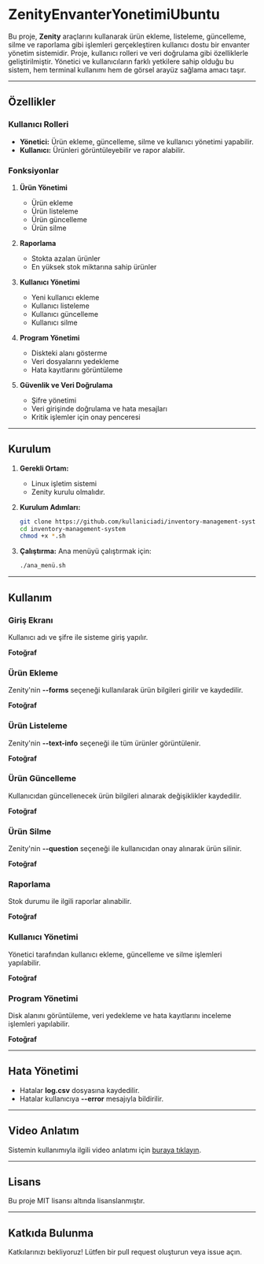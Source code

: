 # ZenityEnvanterYonetimiUbuntu

Bu proje, **Zenity** araçlarını kullanarak ürün ekleme, listeleme, güncelleme, silme ve raporlama gibi işlemleri gerçekleştiren kullanıcı dostu bir envanter yönetim sistemidir. Proje, kullanıcı rolleri ve veri doğrulama gibi özelliklerle geliştirilmiştir. Yönetici ve kullanıcıların farklı yetkilere sahip olduğu bu sistem, hem terminal kullanımı hem de görsel arayüz sağlama amacı taşır.

---

## Özellikler

### Kullanıcı Rolleri
- **Yönetici:** Ürün ekleme, güncelleme, silme ve kullanıcı yönetimi yapabilir.
- **Kullanıcı:** Ürünleri görüntüleyebilir ve rapor alabilir.

### Fonksiyonlar
1. **Ürün Yönetimi**
   - Ürün ekleme
   - Ürün listeleme
   - Ürün güncelleme
   - Ürün silme

2. **Raporlama**
   - Stokta azalan ürünler
   - En yüksek stok miktarına sahip ürünler

3. **Kullanıcı Yönetimi**
   - Yeni kullanıcı ekleme
   - Kullanıcı listeleme
   - Kullanıcı güncelleme
   - Kullanıcı silme

4. **Program Yönetimi**
   - Diskteki alanı gösterme
   - Veri dosyalarını yedekleme
   - Hata kayıtlarını görüntüleme

5. **Güvenlik ve Veri Doğrulama**
   - Şifre yönetimi
   - Veri girişinde doğrulama ve hata mesajları
   - Kritik işlemler için onay penceresi

---

## Kurulum

1. **Gerekli Ortam:**
   - Linux işletim sistemi
   - Zenity kurulu olmalıdır.

2. **Kurulum Adımları:**
   ```bash
   git clone https://github.com/kullaniciadi/inventory-management-system.git
   cd inventory-management-system
   chmod +x *.sh
   ```

3. **Çalıştırma:**
   Ana menüyü çalıştırmak için:
   ```bash
   ./ana_menü.sh
   ```

---

## Kullanım

### Giriş Ekranı
Kullanıcı adı ve şifre ile sisteme giriş yapılır.

**Fotoğraf**

### Ürün Ekleme
Zenity'nin **--forms** seçeneği kullanılarak ürün bilgileri girilir ve kaydedilir.

**Fotoğraf**

### Ürün Listeleme
Zenity'nin **--text-info** seçeneği ile tüm ürünler görüntülenir.

**Fotoğraf**

### Ürün Güncelleme
Kullanıcıdan güncellenecek ürün bilgileri alınarak değişiklikler kaydedilir.

**Fotoğraf**

### Ürün Silme
Zenity'nin **--question** seçeneği ile kullanıcıdan onay alınarak ürün silinir.

**Fotoğraf**

### Raporlama
Stok durumu ile ilgili raporlar alınabilir.

**Fotoğraf**

### Kullanıcı Yönetimi
Yönetici tarafından kullanıcı ekleme, güncelleme ve silme işlemleri yapılabilir.

**Fotoğraf**

### Program Yönetimi
Disk alanını görüntüleme, veri yedekleme ve hata kayıtlarını inceleme işlemleri yapılabilir.

**Fotoğraf**

---

## Hata Yönetimi
- Hatalar **log.csv** dosyasına kaydedilir.
- Hatalar kullanıcıya **--error** mesajıyla bildirilir.

---

## Video Anlatım
Sistemin kullanımıyla ilgili video anlatımı için [buraya tıklayın](https://youtu.be/video-link).

---

## Lisans
Bu proje MIT lisansı altında lisanslanmıştır.

---

## Katkıda Bulunma
Katkılarınızı bekliyoruz! Lütfen bir pull request oluşturun veya issue açın.

